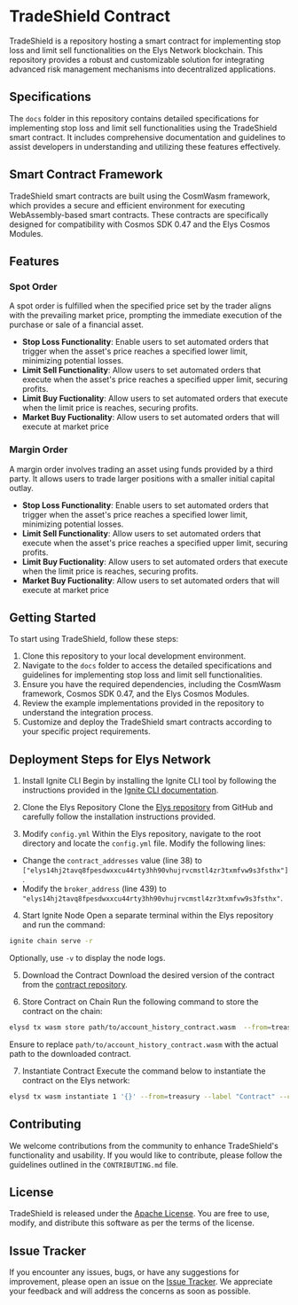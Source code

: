 # TradeShield Contract

TradeShield is a repository hosting a smart contract for implementing stop loss and limit sell functionalities on the Elys Network blockchain. This repository provides a robust and customizable solution for integrating advanced risk management mechanisms into decentralized applications.

## Specifications

The `docs` folder in this repository contains detailed specifications for implementing stop loss and limit sell functionalities using the TradeShield smart contract. It includes comprehensive documentation and guidelines to assist developers in understanding and utilizing these features effectively.

## Smart Contract Framework

TradeShield smart contracts are built using the CosmWasm framework, which provides a secure and efficient environment for executing WebAssembly-based smart contracts. These contracts are specifically designed for compatibility with Cosmos SDK 0.47 and the Elys Cosmos Modules.

## Features

### Spot Order

A spot order is fulfilled when the specified price set by the trader aligns with the prevailing market price, prompting the immediate execution of the purchase or sale of a financial asset.

- **Stop Loss Functionality**: Enable users to set automated orders that trigger when the asset's price reaches a specified lower limit, minimizing potential losses.
- **Limit Sell Functionality**: Allow users to set automated orders that execute when the asset's price reaches a specified upper limit, securing profits.
- **Limit Buy Fuctionality**: Allow users to set automated orders that execute when the limit price is reaches, securing profits.
- **Market Buy Fuctionality**: Allow users to set automated orders that will execute at market price

### Margin Order

A margin order involves trading an asset using funds provided by a third party. It allows users to trade larger positions with a smaller initial capital outlay.

- **Stop Loss Functionality**: Enable users to set automated orders that trigger when the asset's price reaches a specified lower limit, minimizing potential losses.
- **Limit Sell Functionality**: Allow users to set automated orders that execute when the asset's price reaches a specified upper limit, securing profits.
- **Limit Buy Fuctionality**: Allow users to set automated orders that execute when the limit price is reaches, securing profits.
- **Market Buy Fuctionality**: Allow users to set automated orders that will execute at market price

## Getting Started

To start using TradeShield, follow these steps:

1. Clone this repository to your local development environment.
2. Navigate to the `docs` folder to access the detailed specifications and guidelines for implementing stop loss and limit sell functionalities.
3. Ensure you have the required dependencies, including the CosmWasm framework, Cosmos SDK 0.47, and the Elys Cosmos Modules.
4. Review the example implementations provided in the repository to understand the integration process.
5. Customize and deploy the TradeShield smart contracts according to your specific project requirements.

## Deployment Steps for Elys Network

1. Install Ignite CLI
   Begin by installing the Ignite CLI tool by following the instructions provided in the [Ignite CLI documentation](https://docs.ignite.com/welcome/install).

2. Clone the Elys Repository
   Clone the [Elys repository](https://github.com/elys-network/elys/releases) from GitHub and carefully follow the installation instructions provided.

3. Modify `config.yml`
   Within the Elys repository, navigate to the root directory and locate the `config.yml` file. Modify the following lines:

- Change the `contract_addresses` value (line 38) to `["elys14hj2tavq8fpesdwxxcu44rty3hh90vhujrvcmstl4zr3txmfvw9s3fsthx"]`.
- Modify the `broker_address` (line 439) to `"elys14hj2tavq8fpesdwxxcu44rty3hh90vhujrvcmstl4zr3txmfvw9s3fsthx"`.

4. Start Ignite Node
   Open a separate terminal within the Elys repository and run the command:

```sh
ignite chain serve -r
```

Optionally, use `-v` to display the node logs.

5. Download the Contract
   Download the desired version of the contract from the [contract repository](https://github.com/elys-network/trade-shield-contract/releases).

6. Store Contract on Chain
   Run the following command to store the contract on the chain:

```sh
elysd tx wasm store path/to/account_history_contract.wasm  --from=treasury --keyring-backend=test --chain-id=elystestnet-1 --gas=auto --gas-adjustment=1.3 -y -b=sync
```

Ensure to replace `path/to/account_history_contract.wasm` with the actual path to the downloaded contract.

7. Instantiate Contract
   Execute the command below to instantiate the contract on the Elys network:

```sh
elysd tx wasm instantiate 1 '{}' --from=treasury --label "Contract" --chain-id=elystestnet-1 --gas=auto --gas-adjustment=1.3 -b=sync --keyring-backend=test --no-admin -y
```

## Contributing

We welcome contributions from the community to enhance TradeShield's functionality and usability. If you would like to contribute, please follow the guidelines outlined in the `CONTRIBUTING.md` file.

## License

TradeShield is released under the [Apache License](LICENSE). You are free to use, modify, and distribute this software as per the terms of the license.

## Issue Tracker

If you encounter any issues, bugs, or have any suggestions for improvement, please open an issue on the [Issue Tracker](https://github.com/elys-network/trade-shield-contract/issues). We appreciate your feedback and will address the concerns as soon as possible.
